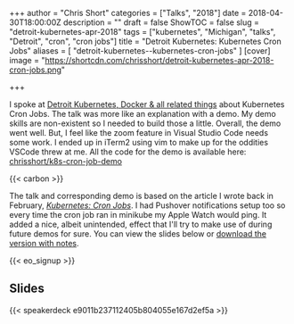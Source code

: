 +++
author = "Chris Short"
categories = ["Talks", "2018"]
date = 2018-04-30T18:00:00Z
description = ""
draft = false
ShowTOC = false
slug = "detroit-kubernetes-apr-2018"
tags = ["kubernetes", "Michigan", "talks", "Detroit", "cron", "cron jobs"]
title = "Detroit Kubernetes: Kubernetes Cron Jobs"
aliases = [
    "detroit-kubernetes--kubernetes-cron-jobs"
]
[cover]
image = "https://shortcdn.com/chrisshort/detroit-kubernetes-apr-2018-cron-jobs.png"

+++

I spoke at [Detroit Kubernetes, Docker & all related things](https://www.meetup.com/Detroit-Kubernetes-Docker-all-things-Cloud-Native/events/249593802/) about Kubernetes Cron Jobs. The talk was more like an explanation with a demo. My demo skills are non-existent so I needed to build those a little. Overall, the demo went well. But, I feel like the zoom feature in Visual Studio Code needs some work. I ended up in iTerm2 using vim to make up for the oddities VSCode threw at me. All the code for the demo is available here: [chrisshort/k8s-cron-job-demo](https://gitlab.com/chrisshort/k8s-cron-job-demo)

{{< carbon >}}

The talk and corresponding demo is based on the article I wrote back in February, [*Kubernetes: Cron Jobs*](/kubernetes-cron-jobs/). I had Pushover notifications setup too so every time the cron job ran in minikube my Apple Watch would ping. It added a nice, albeit unintended, effect that I'll try to make use of during future demos for sure. You can view the slides below or [download the version with notes](https://shortcdn.com/chrisshort/Kubernetes-Cron-Jobs-Notes.pdf).

{{< eo_signup >}}

## Slides

{{< speakerdeck e9011b237112405b804055e167d2ef5a >}}
